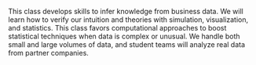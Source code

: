 This class develops skills to infer knowledge from business data. We will learn how to verify our intuition and theories with simulation, visualization, and statistics.
This class favors computational approaches to boost statistical techniques when data is complex or unusual. We handle both small and large volumes of data, and student teams will analyze real data from partner companies.
